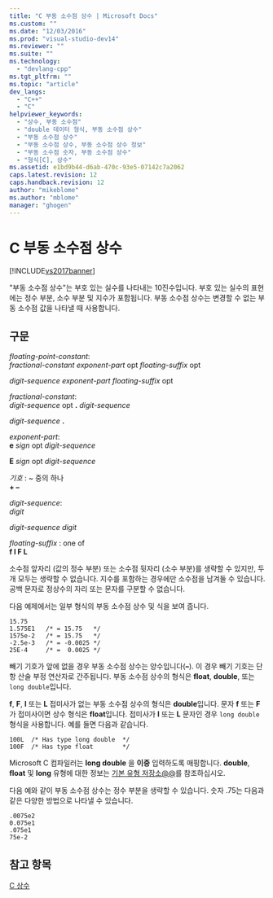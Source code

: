 ```yaml
---
title: "C 부동 소수점 상수 | Microsoft Docs"
ms.custom: ""
ms.date: "12/03/2016"
ms.prod: "visual-studio-dev14"
ms.reviewer: ""
ms.suite: ""
ms.technology: 
  - "devlang-cpp"
ms.tgt_pltfrm: ""
ms.topic: "article"
dev_langs: 
  - "C++"
  - "C"
helpviewer_keywords: 
  - "상수, 부동 소수점"
  - "double 데이터 형식, 부동 소수점 상수"
  - "부동 소수점 상수"
  - "부동 소수점 상수, 부동 소수점 상수 정보"
  - "부동 소수점 숫자, 부동 소수점 상수"
  - "형식[C], 상수"
ms.assetid: e1bd9b44-d6ab-470c-93e5-07142c7a2062
caps.latest.revision: 12
caps.handback.revision: 12
author: "mikeblome"
ms.author: "mblome"
manager: "ghogen"
---
```

# C 부동 소수점 상수
[!INCLUDE[vs2017banner](../assembler/inline/includes/vs2017banner.md)]

"부동 소수점 상수"는 부호 있는 실수를 나타내는 10진수입니다.  부호 있는 실수의 표현에는 정수 부분, 소수 부분 및 지수가 포함됩니다.  부동 소수점 상수는 변경할 수 없는 부동 소수점 값을 나타낼 때 사용합니다.  
  
## 구문  
 *floating\-point\-constant*:  
 *fractional\-constant exponent\-part*  opt *floating\-suffix* opt  
  
 *digit\-sequence exponent\-part floating\-suffix*  opt  
  
 *fractional\-constant*:  
 *digit\-sequence*  opt **.** *digit\-sequence*  
  
 *digit\-sequence*  **.**  
  
 *exponent\-part*:  
 **e**  *sign*  opt *digit\-sequence*  
  
 **E**  *sign*  opt *digit\-sequence*  
  
 *기호* : ~ 중의 하나  
 **\+ –**  
  
 *digit\-sequence*:  
 *digit*  
  
 *digit\-sequence digit*  
  
 *floating\-suffix* : one of  
 **f l F L**  
  
 소수점 앞자리 \(값의 정수 부분\) 또는 소수점 뒷자리 \(소수 부분\)를 생략할 수 있지만, 두 개 모두는 생략할 수 없습니다.  지수를 포함하는 경우에만 소수점을 남겨둘 수 있습니다.  공백 문자로 정상수의 자리 또는 문자를 구분할 수 없습니다.  
  
 다음 예제에서는 일부 형식의 부동 소수점 상수 및 식을 보여 줍니다.  
  
```  
15.75  
1.575E1   /* = 15.75   */  
1575e-2   /* = 15.75   */  
-2.5e-3   /* = -0.0025 */  
25E-4     /* =  0.0025 */  
```  
  
 빼기 기호가 앞에 없을 경우 부동 소수점 상수는 양수입니다\(**–**\).  이 경우 빼기 기호는 단항 산술 부정 연산자로 간주됩니다.  부동 소수점 상수의 형식은 **float**, **double**, 또는 `long double`입니다.  
  
 **f**, **F**, **l** 또는 **L** 접미사가 없는 부동 소수점 상수의 형식은 **double**입니다.  문자 **f** 또는 **F**가 접미사이면 상수 형식은 **float**입니다.  접미사가 **l** 또는 **L** 문자인 경우 `long double` 형식을 사용합니다.  예를 들면 다음과 같습니다.  
  
```  
100L  /* Has type long double  */  
100F  /* Has type float        */  
```  
  
 Microsoft C 컴파일러는 **long double** 을 **이중** 입력하도록 매핑합니다.  **double**, **float** 및 **long** 유형에 대한 정보는 [기본 유형 저장소@@](../c-language/storage-of-basic-types.md)를 참조하십시오.  
  
 다음 예와 같이 부동 소수점 상수는 정수 부분을 생략할 수 있습니다.  숫자 .75는 다음과 같은 다양한 방법으로 나타낼 수 있습니다.  
  
```  
.0075e2  
0.075e1  
.075e1  
75e-2  
```  
  
## 참고 항목  
 [C 상수](../c-language/c-constants.md)